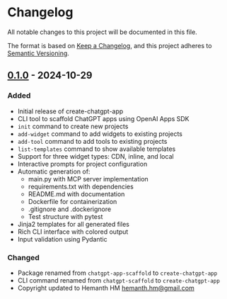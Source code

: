 # Changelog

All notable changes to this project will be documented in this file.

The format is based on [Keep a Changelog](https://keepachangelog.com/en/1.0.0/),
and this project adheres to [Semantic Versioning](https://semver.org/spec/v2.0.0.html).

## [0.1.0] - 2024-10-29

### Added
- Initial release of create-chatgpt-app
- CLI tool to scaffold ChatGPT apps using OpenAI Apps SDK
- `init` command to create new projects
- `add-widget` command to add widgets to existing projects
- `add-tool` command to add tools to existing projects
- `list-templates` command to show available templates
- Support for three widget types: CDN, inline, and local
- Interactive prompts for project configuration
- Automatic generation of:
  - main.py with MCP server implementation
  - requirements.txt with dependencies
  - README.md with documentation
  - Dockerfile for containerization
  - .gitignore and .dockerignore
  - Test structure with pytest
- Jinja2 templates for all generated files
- Rich CLI interface with colored output
- Input validation using Pydantic

### Changed
- Package renamed from `chatgpt-app-scaffold` to `create-chatgpt-app`
- CLI command renamed from `chatgpt-scaffold` to `create-chatgpt-app`
- Copyright updated to Hemanth HM <hemanth.hm@gmail.com>

[0.1.0]: https://github.com/openai/openai-apps-sdk-examples/releases/tag/v0.1.0
